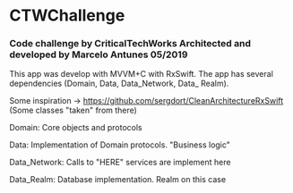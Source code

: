 # CTWChallenge
### Code challenge by CriticalTechWorks Architected and developed by Marcelo Antunes 05/2019

This app was develop with MVVM+C with RxSwift. The app has several dependencies (Domain, Data, Data_Network, Data_ Realm).

Some inspiration -> https://github.com/sergdort/CleanArchitectureRxSwift (Some classes "taken" from there)

Domain:
Core objects and protocols

Data:
Implementation of Domain protocols. "Business logic"

Data_Network:
Calls to "HERE" services are implement here

Data_Realm:
Database implementation. Realm on this case
